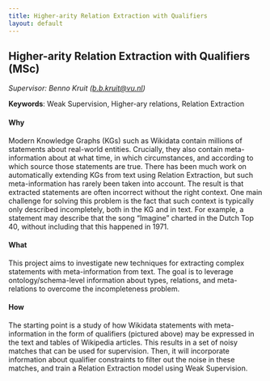 ```yaml
---
title: Higher-arity Relation Extraction with Qualifiers
layout: default
---
```



## Higher-arity Relation Extraction with Qualifiers (MSc)
*Supervisor: Benno Kruit (b.b.kruit@vu.nl)*

**Keywords**: Weak Supervision, Higher-ary relations, Relation Extraction


#### Why
Modern Knowledge Graphs (KGs) such as Wikidata contain millions of statements about real-world entities. Crucially, they also contain meta-information about at what time, in which circumstances, and according to which source those statements are true. There has been much work on automatically extending KGs from text using Relation Extraction, but such meta-information has rarely been taken into account. The result is that extracted statements are often incorrect without the right context. One main challenge for solving this problem is the fact that such context is typically only described incompletely, both in the KG and in text. For example, a statement may describe that the song “Imagine” charted in the Dutch Top 40, without including that this happened in 1971.

#### What
This project aims to investigate new techniques for extracting complex statements with meta-information from text. The goal is to leverage ontology/schema-level information about types, relations, and meta-relations to overcome the incompleteness problem. 

#### How 
The starting point is a study of how Wikidata statements with meta-information in the form of qualifiers (pictured above) may be expressed in the text and tables of Wikipedia articles. This results in a set of noisy matches that can be used for supervision. Then, it will incorporate information about qualifier constraints to filter out the noise in these matches, and train a Relation Extraction model using Weak Supervision.
